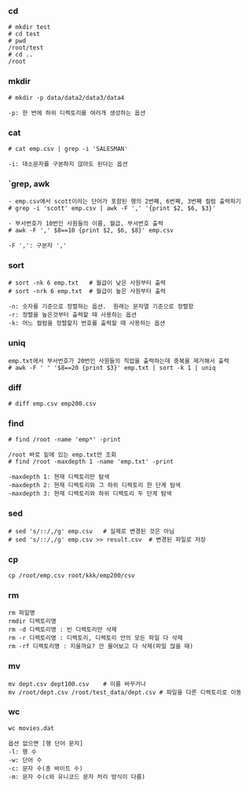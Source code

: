### cd
```shell
# mkdir test
# cd test
# pwd
/root/test
# cd ..
/root
```

### mkdir
```shell
# mkdir -p data/data2/data3/data4

-p: 한 번에 하위 디렉토리를 여러개 생성하는 옵션 
``` 

### cat
```shell
# cat emp.csv | grep -i 'SALESMAN'

-i: 대소문자를 구분하지 않아도 된다는 옵션
``` 

### `grep, awk
```shell
- emp.csv에서 scott이라는 단어가 포함된 행의 2번째, 6번째, 3번째 컬럼 출력하기
# grep -i 'scott' emp.csv | awk -F ',' '{print $2, $6, $3}'

- 부서번호가 10번인 사원들의 이름, 월급, 부서번호 출력
# awk -F ',' $8==10 {print $2, $6, $8}' emp.csv

-F ',': 구분자 ',' 
```

### sort
```shell
# sort -nk 6 emp.txt   # 월급이 낮은 사원부터 출력 
# sort -nrk 6 emp.txt  # 월급이 높은 사원부터 출력

-n: 숫자를 기준으로 정렬하는 옵션.  원래는 문자열 기준으로 정렬함 
-r: 정렬을 높은것부터 출력할 때 사용하는 옵션
-k: 어느 컬럼을 정렬할지 번호를 출력할 때 사용하는 옵션
```

### uniq
```shell
emp.txt에서 부서번호가 20번인 사원들의 직업을 출력하는데 중복을 제거해서 출력
# awk -F ' ' '$8==20 {print $3}' emp.txt | sort -k 1 | uniq
```

### diff
```shell
# diff emp.csv emp200.csv
```

### find
```shell
# find /root -name 'emp*' -print

/root 바로 밑에 있는 emp.txt만 조회
# find /root -maxdepth 1 -name 'emp.txt' -print

-maxdepth 1: 현재 디렉토리만 탐색
-maxdepth 2: 현재 디렉토리와 그 하위 디렉토리 한 단계 탐색
-maxdepth 3: 현재 디렉토리와 하위 디렉토리 두 단계 탐색 
```

### sed
```shell
# sed 's/::/,/g' emp.csv   # 실제로 변경된 것은 아님
# sed 's/::/,/g' emp.csv >> result.csv  # 변경된 파일로 저장
```

### cp
```shell
cp /root/emp.csv root/kkk/emp200/csv
```

### rm
```shell
rm 파일명
rmdir 디렉토리명
rm -d 디렉토리명 : 빈 디렉토리만 삭제
rm -r 디렉토리명 : 디렉토리, 디렉토리 안의 모든 파일 다 삭제
rm -rf 디렉토리명 : 지울까요? 안 물어보고 다 삭제(파일 많을 때)
```

### mv
```shell
mv dept.csv dept100.csv    # 이름 바꾸거나
mv /root/dept.csv /root/test_data/dept.csv # 파일을 다른 디렉토리로 이동
```

### wc
```shell
wc movies.dat

옵션 없으면 [행 단어 문자]
-l: 행 수
-w: 단어 수
-c: 문자 수(총 바이트 수)
-m: 문자 수(c와 유니코드 문자 처리 방식이 다름)
```






